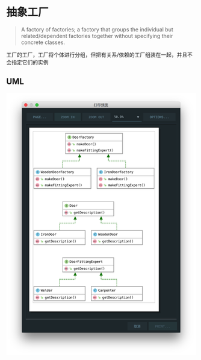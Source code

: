 # 抽象工厂

> A factory of factories; a factory that groups the individual but related/dependent factories together without specifying their concrete classes.

工厂的工厂，工厂将个体进行分组，但把有关系/依赖的工厂组装在一起，并且不会指定它们的实例

## UML

![](./uml.png)